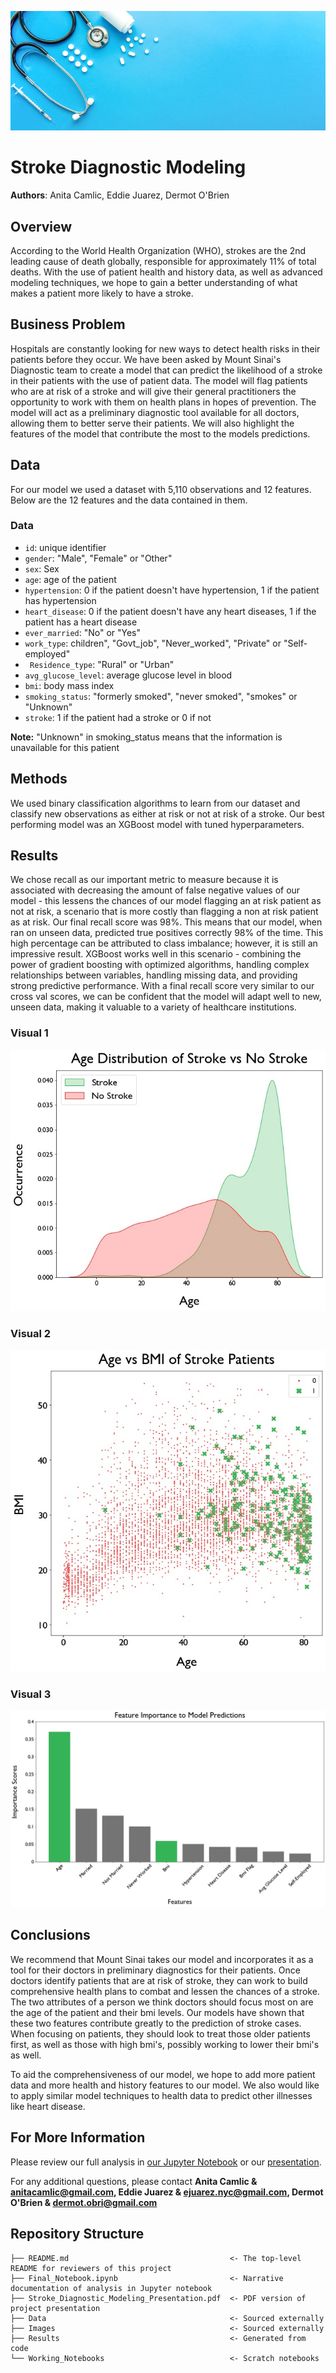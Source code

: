 ![graph1](./Images/Med_Banner.JPEG)

# Stroke Diagnostic Modeling

**Authors**: Anita Camlic, Eddie Juarez, Dermot O'Brien

## Overview
According to the World Health Organization (WHO), strokes are the 2nd leading cause of death globally, responsible for approximately 11% of total deaths. With the use of patient health and history data, as well as advanced modeling techniques, we hope to gain a better understanding of what makes a patient more likely to have a stroke. 

## Business Problem
Hospitals are constantly looking for new ways to detect health risks in their patients before they occur. We have been asked by Mount Sinai's Diagnostic team to create a model that can predict the likelihood of a stroke in their patients with the use of patient data. The model will flag patients who are at risk of a stroke and will give their general practitioners the opportunity to work with them on health plans in hopes of prevention. The model will act as a preliminary diagnostic tool available for all doctors, allowing them to better serve their patients. We will also highlight the features of the model that contribute the most to the models predictions.

## Data
For our model we used a dataset with 5,110 observations and 12 features. 
Below are the 12 features and the data contained in them.

### Data 
- `id`: unique identifier
- `gender`: "Male", "Female" or "Other"
- `sex`: Sex
- `age`: age of the patient
- `hypertension`: 0 if the patient doesn't have hypertension, 1 if the patient has hypertension
- `heart_disease`: 0 if the patient doesn't have any heart diseases, 1 if the patient has a heart disease
- `ever_married`: "No" or "Yes"
- `work_type`: children", "Govt_job", "Never_worked", "Private" or "Self-employed"
- ` Residence_type`: "Rural" or "Urban"
- `avg_glucose_level`: average glucose level in blood
- `bmi`: body mass index
- `smoking_status`: "formerly smoked", "never smoked", "smokes" or "Unknown"
- `stroke`: 1 if the patient had a stroke or 0 if not

**Note:** "Unknown" in smoking_status means that the information is unavailable for this patient

## Methods

We used binary classification algorithms to learn from our dataset and classify new observations as either at risk or not at risk of a stroke. Our best performing model was an XGBoost model with tuned hyperparameters. 

## Results
We chose recall as our important metric to measure because it is associated with decreasing the amount of false negative values of our model - this lessens the chances of our model flagging an at risk patient as not at risk, a scenario that is more costly than flagging a non at risk patient as at risk. Our final recall score was 98%. This means that our model, when ran on unseen data, predicted true positives correctly 98% of the time. This high percentage can be attributed to class imbalance; however, it is still an impressive result. XGBoost works well in this scenario - combining the power of gradient boosting with optimized algorithms, handling complex relationships between variables, handling missing data, and providing strong predictive performance. With a final recall score very similar to our cross val scores, we can be confident that the model will adapt well to new, unseen data, making it valuable to a variety of healthcare institutions.


### Visual 1
![graph1](./Results/Age_Distribution.jpg)

### Visual 2
![graph1](./Results/BMI_Stroke.jpg)

### Visual 3
![graph1](./Results/Feature_Importances.jpg)

## Conclusions

We recommend that Mount Sinai takes our model and incorporates it as a tool for their doctors in preliminary diagnostics for their patients. Once doctors identify patients that are at risk of stroke, they can work to build comprehensive health plans to combat and lessen the chances of a stroke. The two attributes of a person we think doctors should focus most on are the age of the patient and their bmi levels. Our models have shown that these two features contribute greatly to the prediction of stroke cases. When focusing on patients, they should look to treat those older patients first, as well as those with high bmi's, possibly working to lower their bmi's as well.

To aid the comprehensiveness of our model, we hope to add more patient data and more health and history features to our model. We also would like to apply similar model techniques to health data to predict other illnesses like heart disease.

## For More Information

Please review our full analysis in [our Jupyter Notebook](./Final_Notebook.ipynb) or our [presentation](./Stroke_Diagnostic_Modeling_Presentation.PDF).

For any additional questions, please contact **Anita Camlic & anitacamlic@gmail.com, Eddie Juarez & ejuarez.nyc@gmail.com, Dermot O'Brien & dermot.obri@gmail.com**

## Repository Structure


```
├── README.md                                    <- The top-level README for reviewers of this project
├── Final_Notebook.ipynb                         <- Narrative documentation of analysis in Jupyter notebook
├── Stroke_Diagnostic_Modeling_Presentation.pdf  <- PDF version of project presentation
├── Data                                         <- Sourced externally 
├── Images                                       <- Sourced externally 
├── Results                                      <- Generated from code
└── Working_Notebooks                            <- Scratch notebooks                        
```
